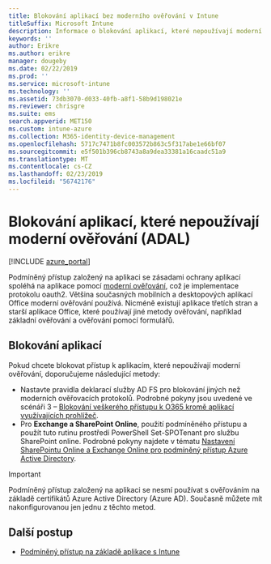 ```yaml
---
title: Blokování aplikací bez moderního ověřování v Intune
titleSuffix: Microsoft Intune
description: Informace o blokování aplikací, které nepoužívají moderní ověřování (ADAL) pomocí Microsoft Intune.
keywords: ''
author: Erikre
ms.author: erikre
manager: dougeby
ms.date: 02/22/2019
ms.prod: ''
ms.service: microsoft-intune
ms.technology: ''
ms.assetid: 73db3070-d033-40fb-a8f1-58b9d198021e
ms.reviewer: chrisgre
ms.suite: ems
search.appverid: MET150
ms.custom: intune-azure
ms.collection: M365-identity-device-management
ms.openlocfilehash: 5717c7471b8fc003572b863c5f317abe1e66bf07
ms.sourcegitcommit: e5f501b396cb8743a8a9dea33381a16caadc51a9
ms.translationtype: MT
ms.contentlocale: cs-CZ
ms.lasthandoff: 02/23/2019
ms.locfileid: "56742176"
---
```

# <a name="block-apps-that-do-not-use-modern-authentication-adal"></a>Blokování aplikací, které nepoužívají moderní ověřování (ADAL)

[!INCLUDE [azure_portal](./includes/azure_portal.md)]

Podmíněný přístup založený na aplikaci se zásadami ochrany aplikací spoléhá na aplikace pomocí [moderní ověřování](https://support.office.com/article/Using-Office-365-modern-authentication-with-Office-clients-776c0036-66fd-41cb-8928-5495c0f9168a), což je implementace protokolu oauth2. Většina současných mobilních a desktopových aplikací Office moderní ověřování používá. Nicméně existují aplikace třetích stran a starší aplikace Office, které používají jiné metody ověřování, například základní ověřování a ověřování pomocí formulářů.

## <a name="block-apps"></a>Blokování aplikací

Pokud chcete blokovat přístup k aplikacím, které nepoužívají moderní ověřování, doporučujeme následující metody:

- Nastavte pravidla deklarací služby AD FS pro blokování jiných než moderních ověřovacích protokolů. Podrobné pokyny jsou uvedené ve scénáři 3 – [Blokování veškerého přístupu k O365 kromě aplikací využívajících prohlížeč](https://technet.microsoft.com/library/dn592182.aspx).
- Pro **Exchange a SharePoint Online**, použití podmíněného přístupu a použít tuto rutinu prostředí PowerShell Set-SPOTenant pro službu SharePoint online. Podrobné pokyny najdete v tématu [Nastavení SharePointu Online a Exchange Online pro podmíněný přístup Azure Active Directory](https://docs.microsoft.com/azure/active-directory/active-directory-conditional-access-no-modern-authentication#legacy-authentication-protocols).


>[!IMPORTANT]
>Podmíněný přístup založený na aplikaci se nesmí používat s ověřováním na základě certifikátů Azure Active Directory (Azure AD). Současně můžete mít nakonfigurovanou jen jednu z těchto metod.

## <a name="next-steps"></a>Další postup

- [Podmíněný přístup na základě aplikace s Intune](app-based-conditional-access-intune.md)
